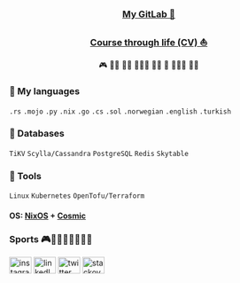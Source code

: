 <div align="center">
  <h3><a href="https://gitlab.com/caniko">My GitLab 🦊</a></h3>
  
  <h3><a href="https://github.com/caniko/CourseOfLife/blob/trunk/cv-compressed.pdf">Course through life (CV) ⛵</a></h3>

  <p>
    🎮 🏂🏻 🏋️‍♂️ 🧘🏼‍♂️ 🏃‍♂️ 🧗 🏊🏻‍♂️ 🏄‍♂️
  </p>
</div>

### 💬 My languages
`.rs` `.mojo` `.py` `.nix` `.go` `.cs` `.sol` `.norwegian` `.english` `.turkish`

### 📀 Databases
`TiKV` `Scylla/Cassandra` `PostgreSQL` `Redis` `Skytable`

### 🧰 Tools
`Linux` `Kubernetes` `OpenTofu/Terraform`

#### OS: [NixOS](https://nixos.org/) + [Cosmic](https://system76.com/cosmic/)

### Sports 🎮🏋️‍♂️🏄‍♂️🏃‍♂️🧗

<a href="https://www.instagram.com/caniko_ht/" target="blank"><img align="center" src="https://raw.githubusercontent.com/rahuldkjain/github-profile-readme-generator/master/src/images/icons/Social/instagram.svg" alt="instagram" height="30" width="40" /></a>
<a href="https://linkedin.com/in/canhtartanoglu" target="blank"><img align="center" src="https://raw.githubusercontent.com/rahuldkjain/github-profile-readme-generator/master/src/images/icons/Social/linked-in-alt.svg" alt="linkedIn" height="30" width="40" /></a>
<a href="https://twitter.com/canhtart" target="blank"><img align="center" src="https://raw.githubusercontent.com/rahuldkjain/github-profile-readme-generator/master/src/images/icons/Social/twitter.svg" alt="twitter" height="30" width="40" /></a>
<a href="https://stackoverflow.com/users/9793651" target="blank"><img align="center" src="https://raw.githubusercontent.com/rahuldkjain/github-profile-readme-generator/master/src/images/icons/Social/stack-overflow.svg" alt="stackoverflow" height="30" width="40" /></a>
